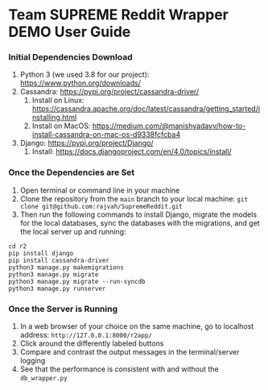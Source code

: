 # Team SUPREME Reddit Wrapper DEMO User Guide

### Initial Dependencies Download
1. Python 3 (we used 3.8 for our project): https://www.python.org/downloads/
2. Cassandra: https://pypi.org/project/cassandra-driver/
    1. Install on Linux: https://cassandra.apache.org/doc/latest/cassandra/getting_started/installing.html 
    2. Install on MacOS: https://medium.com/@manishyadavv/how-to-install-cassandra-on-mac-os-d9338fcfcba4
3. Django: https://pypi.org/project/Django/
    1. Install: https://docs.djangoproject.com/en/4.0/topics/install/ 

### Once the Dependencies are Set
1. Open terminal or command line in your machine
2. Clone the repository from the `main` branch to your local machine: `git clone git@github.com:rajvah/SupremeReddit.git`
3. Then run the following commands to install Django, migrate the models for the local databases, sync the databases with the migrations, and get the local server up and running:

```
cd r2
pip install django
pip install cassandra-driver
python3 manage.py makemigrations
python3 manage.py migrate
python3 manage.py migrate --run-syncdb
python3 manage.py runserver
```

### Once the Server is Running
1. In a web browser of your choice on the same machine, go to localhost address: `http://127.0.0.1:8000/r2app/`
2. Click around the differently labeled buttons
3. Compare and contrast the output messages in the terminal/server logging
4. See that the performance is consistent with and without the `db_wrapper.py`
